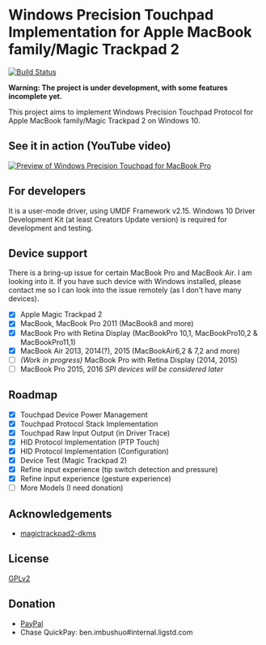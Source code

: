 # Windows Precision Touchpad Implementation for Apple MacBook family/Magic Trackpad 2

[![Build Status](https://ligstd.visualstudio.com/_apis/public/build/definitions/7694e0d0-94e3-4fd2-b39a-ecd261e1ba2e/22/badge)](https://ligstd.visualstudio.com/Apple%20PTP%20Trackpad/)

**Warning: The project is under development, with some features incomplete yet.**

This project aims to implement Windows Precision Touchpad Protocol for Apple MacBook family/Magic Trackpad 2 on Windows 10.

## See it in action (YouTube video)

[![Preview of Windows Precision Touchpad for MacBook Pro](https://img.youtube.com/vi/7dFqtcDArUg/0.jpg)](https://www.youtube.com/watch?v=7dFqtcDArUg)

## For developers

It is a user-mode driver, using UMDF Framework v2.15. Windows 10 Driver Development Kit (at least Creators Update version) is required for development and testing.

## Device support

There is a bring-up issue for certain MacBook Pro and MacBook Air. I am looking into it. If you have such device with Windows installed, please contact me so I can look into the issue remotely (as I don't have many devices).

- [x] Apple Magic Trackpad 2
- [x] MacBook, MacBook Pro 2011 (MacBook8 and more)
- [x] MacBook Pro with Retina Display (MacBookPro 10,1, MacBookPro10,2 & MacBookPro11,1)
- [x] MacBook Air 2013, 2014(?), 2015 (MacBookAir6,2 & 7,2 and more)
- [ ] _(Work in progress)_ MacBook Pro with Retina Display (2014, 2015)
- [ ] MacBook Pro 2015, 2016 _SPI devices will be considered later_

## Roadmap

- [x] Touchpad Device Power Management
- [x] Touchpad Protocol Stack Implementation
- [x] Touchpad Raw Input Output (in Driver Trace)
- [x] HID Protocol Implementation (PTP Touch)
- [x] HID Protocol Implementation (Configuration)
- [x] Device Test (Magic Trackpad 2)
- [x] Refine input experience (tip switch detection and pressure)
- [x] Refine input experience (gesture experience)
- [ ] More Models (I need donation)

## Acknowledgements

- [magictrackpad2-dkms](https://github.com/robbi5/magictrackpad2-dkms)

## License

[GPLv2](LICENSE.md)

## Donation

- [PayPal](https://www.paypal.com/paypalme/imbushuo)
- Chase QuickPay: ben.imbushuo#internal.ligstd.com
